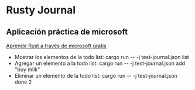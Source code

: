 # Rusty Journal

## Aplicación práctica de microsoft

[Aprende Rust a través de microsoft gratis](https://docs.microsoft.com/en-us/learn/paths/rust-first-steps/)

- Mostrar los elementos de la todo list: cargo run -- -j test-journal.json list
- Agregar un elemento a la todo list: cargo run -- -j test-journal.json add "buy
  milk"
- Eliminar un elemento de la todo list: cargo run -- -j test-journal.json done 2
